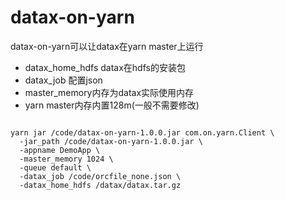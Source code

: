 # datax-on-yarn

datax-on-yarn可以让datax在yarn master上运行

* datax_home_hdfs datax在hdfs的安装包
* datax_job 配置json
* master_memory内存为datax实际使用内存
* yarn master内存内置128m(一般不需要修改)


```shell

yarn jar /code/datax-on-yarn-1.0.0.jar com.on.yarn.Client \
  -jar_path /code/datax-on-yarn-1.0.0.jar \
  -appname DemoApp \
  -master_memory 1024 \
  -queue default \
  -datax_job /code/orcfile_none.json \
  -datax_home_hdfs /datax/datax.tar.gz
```
